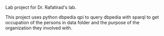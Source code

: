 Lab project for Dr. Rafatirad's lab.

This project uses python dbpedia qpi to query dbpedia with sparql to get occupation of the persons in data folder and the purpose of the organization they involved with.
